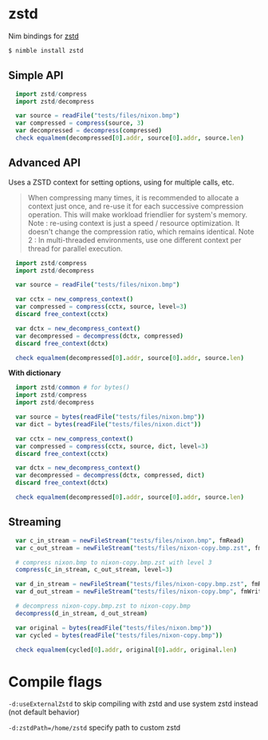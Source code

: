 # zstd

Nim bindings for [zstd](https://github.com/facebook/zstd)

```bash
$ nimble install zstd
```

## Simple API

```nim
  import zstd/compress
  import zstd/decompress

  var source = readFile("tests/files/nixon.bmp")
  var compressed = compress(source, 3)
  var decompressed = decompress(compressed)
  check equalmem(decompressed[0].addr, source[0].addr, source.len)
```

## Advanced API

Uses a ZSTD context for setting options, using for multiple calls, etc.

>   When compressing many times,
>   it is recommended to allocate a context just once,
>   and re-use it for each successive compression operation.
>   This will make workload friendlier for system's memory.
>   Note : re-using context is just a speed / resource optimization.
>          It doesn't change the compression ratio, which remains identical.
>   Note 2 : In multi-threaded environments,
>          use one different context per thread for parallel execution.


```nim
  import zstd/compress
  import zstd/decompress

  var source = readFile("tests/files/nixon.bmp")

  var cctx = new_compress_context()
  var compressed = compress(cctx, source, level=3)
  discard free_context(cctx)

  var dctx = new_decompress_context()
  var decompressed = decompress(dctx, compressed)
  discard free_context(dctx)

  check equalmem(decompressed[0].addr, source[0].addr, source.len)
```

**With dictionary**

```nim
  import zstd/common # for bytes()
  import zstd/compress
  import zstd/decompress

  var source = bytes(readFile("tests/files/nixon.bmp"))
  var dict = bytes(readFile("tests/files/nixon.dict"))

  var cctx = new_compress_context()
  var compressed = compress(cctx, source, dict, level=3)
  discard free_context(cctx)

  var dctx = new_decompress_context()
  var decompressed = decompress(dctx, compressed, dict)
  discard free_context(dctx)

  check equalmem(decompressed[0].addr, source[0].addr, source.len)
```

## Streaming

```nim
  var c_in_stream = newFileStream("tests/files/nixon.bmp", fmRead)
  var c_out_stream = newFileStream("tests/files/nixon-copy.bmp.zst", fmWrite)

  # compress nixon.bmp to nixon-copy.bmp.zst with level 3
  compress(c_in_stream, c_out_stream, level=3)

  var d_in_stream = newFileStream("tests/files/nixon-copy.bmp.zst", fmRead)
  var d_out_stream = newFileStream("tests/files/nixon-copy.bmp", fmWrite)

  # decompress nixon-copy.bmp.zst to nixon-copy.bmp
  decompress(d_in_stream, d_out_stream)

  var original = bytes(readFile("tests/files/nixon.bmp"))
  var cycled = bytes(readFile("tests/files/nixon-copy.bmp"))

  check equalmem(cycled[0].addr, original[0].addr, original.len)
```

# Compile flags

`-d:useExternalZstd` to skip compiling with zstd and use system zstd instead (not default behavior)

`-d:zstdPath=/home/zstd` specify path to custom zstd

